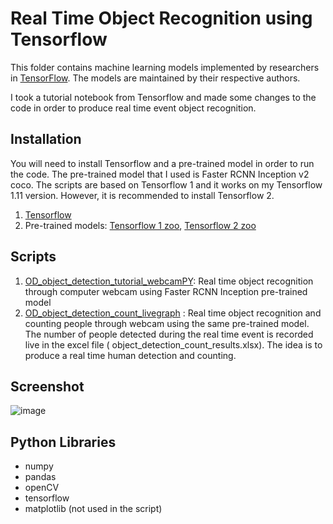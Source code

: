 # Real Time Object Recognition using Tensorflow

This folder contains machine learning models implemented by researchers in [TensorFlow](https://tensorflow.org). The models are maintained by their respective authors.

I took a tutorial notebook from Tensorflow and made some changes to the code in order to produce real time event object recognition. 

## Installation

You will need to install Tensorflow and a pre-trained model in order to run the code. The pre-trained model that I used is Faster RCNN Inception v2 coco. The scripts are based on Tensorflow 1 and it works on my Tensorflow 1.11 version. However, it is recommended to install Tensorflow 2.
1. [Tensorflow](https://www.tensorflow.org/install)
2. Pre-trained models: [Tensorflow 1 zoo](https://github.com/tensorflow/models/blob/master/research/object_detection/g3doc/tf1_detection_zoo.md), [Tensorflow 2 zoo](https://github.com/tensorflow/models/blob/master/research/object_detection/g3doc/tf2_detection_zoo.md)


## Scripts

1. [OD_object_detection_tutorial_webcamPY](https://github.com/yvien226/Useful-Python-Scripts/blob/master/Deep%20Learning/Real%20Time%20Object%20Recognition/OD_object_detection_tutorial_webcamPY.py): Real time object recognition through computer webcam using Faster RCNN Inception pre-trained model
2. [OD_object_detection_count_livegraph](https://github.com/yvien226/Useful-Python-Scripts/blob/master/Deep%20Learning/Real%20Time%20Object%20Recognition/OD_object_detection_count_livegraph.py) : Real time object recognition and counting people through webcam using the same pre-trained model. The number of people detected during the real time event is recorded live in the excel file ( object_detection_count_results.xlsx). The idea is to produce a real time human detection and counting.

## Screenshot
![image](https://user-images.githubusercontent.com/34856605/122636566-49fd4280-d12d-11eb-8c50-5c057779813d.png)

## Python Libraries
- numpy
- pandas
- openCV
- tensorflow
- matplotlib (not used in the script)
